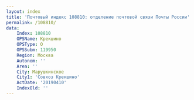 ```yaml
---
layout: index
title: 'Почтовый индекс 108810: отделение почтовой связи Почты России'
permalink: /108810/
data:
    Index: 108810
    OPSName: Крекшино
    OPSType: О
    OPSSubm: 119950
    Region: Москва
    Autonom: ''
    Area: ''
    City: Марушкинское
    City1: 'Совхоз Крекшино'
    ActDate: '20190410'
    IndexOld: ''
---
```

